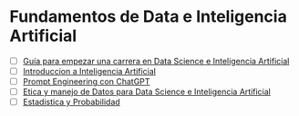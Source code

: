 # Fundamentos de Data e Inteligencia Artificial

- [ ] [Guía para empezar una carrera en Data Science e Inteligencia Artificial]()
- [ ] [Introduccion a Inteligencia Artificial]()
- [ ] [Prompt Engineering con ChatGPT]()
- [ ] [Etica y manejo de Datos para Data Science e Inteligencia Artificial]()
- [ ] [Estadistica y Probabilidad]()
